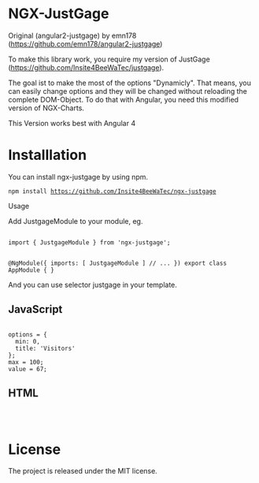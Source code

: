 # NGX-JustGage
Original (angular2-justgage) by emn178 (https://github.com/emn178/angular2-justgage)  
  
To make this library work, you require my version of JustGage (https://github.com/Insite4BeeWaTec/justgage).  
  
The goal ist to make the most of the options "Dynamicly". That means, you can easily change options and they will be changed without reloading the complete DOM-Object. To do that with Angular, you need this modified version of NGX-Charts.  
  
This Version works best with Angular 4  
  
# Installlation  
  
You can install ngx-justgage by using npm.  
  
<code>npm install https://github.com/Insite4BeeWaTec/ngx-justgage</code>  
  
Usage  
  
Add JustgageModule to your module, eg.  
  
<code>
import { JustgageModule } from 'ngx-justgage';

@NgModule({
  imports: [ JustgageModule ]
  // ...
})
export class AppModule {
}
</code>
  
And you can use selector justgage in your template.  
  
## JavaScript  
  
<code>
options = {
  min: 0,
  title: 'Visitors'
};
max = 100;
value = 67;
</code>
  
## HTML  
  
<code>
<justgage [options]="options" [max]="max" [value]="value"></justgage>
</code>

# License

The project is released under the MIT license.
